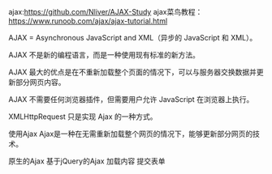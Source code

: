 ajax:https://github.com/Nliver/AJAX-Study
ajax菜鸟教程：https://www.runoob.com/ajax/ajax-tutorial.html


AJAX = Asynchronous JavaScript and XML（异步的 JavaScript 和 XML）。

AJAX 不是新的编程语言，而是一种使用现有标准的新方法。

AJAX 最大的优点是在不重新加载整个页面的情况下，可以与服务器交换数据并更新部分网页内容。

AJAX 不需要任何浏览器插件，但需要用户允许 JavaScript 在浏览器上执行。

XMLHttpRequest 只是实现 Ajax 的一种方式。

使用Ajax
Ajax是一种在无需重新加载整个网页的情况下，能够更新部分网页的技术。

原生的Ajax
基于jQuery的Ajax
加载内容
提交表单
